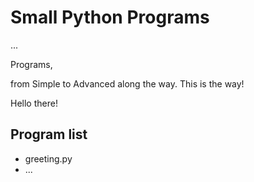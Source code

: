# Small Python Programs

...

Programs,

from Simple to Advanced along the way. This is the way!

Hello there!



## Program list

* greeting.py
* ...

